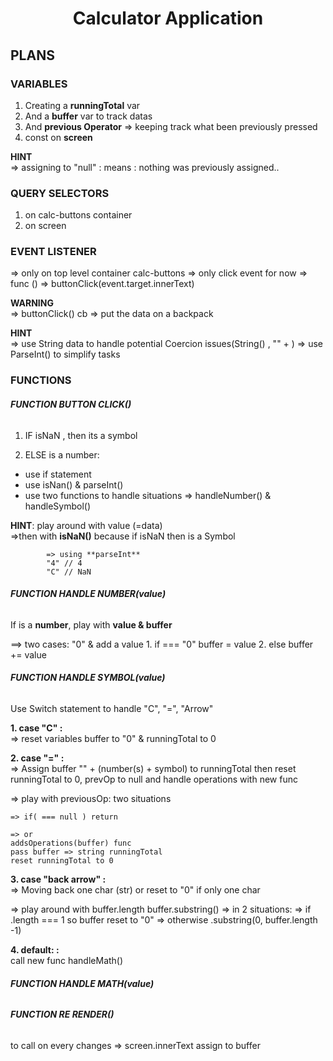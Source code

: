 # <h1 align="center"> Calculator Application </h1>


## **PLANS**


### VARIABLES 

1. Creating a **runningTotal** var 
2. And a **buffer** var to track datas
3. And **previous Operator**
   => keeping track what been previously pressed
4. const on **screen** 

  **HINT** <br/>
          => assigning to "null" : 
          means : nothing was previously assigned..


### QUERY SELECTORS
1. on calc-buttons container
2. on screen 



###  EVENT LISTENER 

  => only on top level container calc-buttons
  => only click event for now
  => func () => buttonClick(event.target.innerText)



  **WARNING** <br/> 
            => buttonClick() cb => put the data on a backpack 

  **HINT** <br/>
            => use String data to handle potential Coercion issues(String() , "" + )
            => use ParseInt() to simplify tasks  



###  FUNCTIONS



###### **FUNCTION BUTTON CLICK()**

1. IF isNaN , then its a symbol

2. ELSE is a number: 
 - use if statement
 - use isNan() & parseInt()
 - use two functions to handle situations
    => handleNumber() & handleSymbol()


  **HINT**: play around with value (=data) <br/> 
            =>then with **isNaN()** because
            if isNaN then is a Symbol

            => using **parseInt** 
            "4" // 4 
            "C" // NaN





###### **FUNCTION HANDLE NUMBER(value)**
If is a **number**, play with **value & buffer** 

  ==> two cases: "0" & add a value
    1. if === "0" buffer = value
    2. else buffer += value




######  **FUNCTION HANDLE SYMBOL(value)**
Use Switch statement to handle "C", "=",  "Arrow"

**1. case "C" :** <br/>
  => reset variables
  buffer to "0"  & runningTotal to 0

**2. case "=" :** <br/>
  => Assign buffer "" + (number(s) + symbol) to runningTotal
  then reset runningTotal to 0, prevOp to null and 
  handle operations with new func 

  => play with previousOp:  two situations <br/>

    => if( === null ) return
    
    => or
    addsOperations(buffer) func
    pass buffer => string runningTotal
    reset runningTotal to 0

**3. case "back arrow" :** <br/>
  => Moving back one char (str) or reset to "0" if only one char
  
  => play around with 
        buffer.length
        buffer.substring()
  => in 2 situations: 
    => if .length === 1 so buffer reset to "0"
    => otherwise .substring(0, buffer.length -1)

**4. default: :** <br/>
  call new func handleMath()



  

###### **FUNCTION HANDLE MATH(value)**





###### **FUNCTION RE RENDER()**
to call on every changes 
      => screen.innerText assign to buffer


